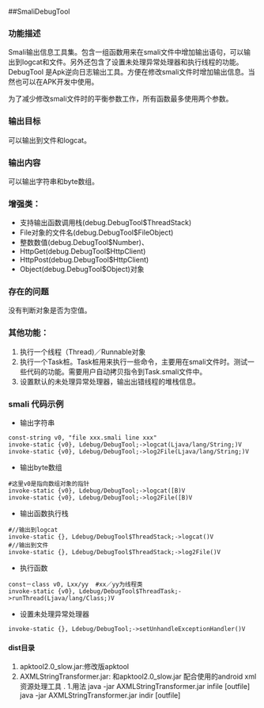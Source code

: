 ##SmaliDebugTool

### 功能描述
Smali输出信息工具集。包含一组函数用来在smali文件中增加输出语句，可以输出到logcat和文件。另外还包含了设置未处理异常处理器和执行线程的功能。DebugTool 是Apk逆向日志输出工具。方便在修改smali文件时增加输出信息。当然也可以在APK开发中使用。
  
为了减少修改smali文件时的平衡参数工作，所有函数最多使用两个参数。
  
### 输出目标
可以输出到文件和logcat。
  
### 输出内容
可以输出字符串和byte数组。
  
### 增强类：
- 支持输出函数调用栈(debug.DebugTool$ThreadStack)
- File对象的文件名(debug.DebugTool$FileObject)
- 整数数值(debug.DebugTool$Number)、
- HttpGet(debug.DebugTool$HttpClient)
- HttpPost(debug.DebugTool$HttpClient)
- Object(debug.DebugTool$Object)对象
  
### 存在的问题
没有判断对象是否为空值。
  
### 其他功能：
1. 执行一个线程（Thread)／Runnable对象
2. 执行一个Task桩。Task桩用来执行一些命令，主要用在smali文件时。测试一些代码的功能。需要用户自动拷贝指令到Task.smali文件中。
3. 设置默认的未处理异常处理器，输出出错线程的堆栈信息。
  
### smali 代码示例
  
- 输出字符串
``` smali
const-string v0, "file xxx.smali line xxx"
invoke-static {v0}, Ldebug/DebugTool;->logcat(Ljava/lang/String;)V
invoke-static {v0}, Ldebug/DebugTool;->log2File(Ljava/lang/String;)V
```
- 输出byte数组
``` smali
#这里v0是指向数组对象的指针	
invoke-static {v0}, Ldebug/DebugTool;->logcat([B)V
invoke-static {v0}, Ldebug/DebugTool;->log2File([B)V
```
- 输出函数执行栈
``` smali
#//输出到logcat
invoke-static {}, Ldebug/DebugTool$ThreadStack;->logcat()V
#//输出到文件
invoke-static {}, Ldebug/DebugTool$ThreadStack;->log2File()V
```
- 执行函数
``` smali
const－class v0, Lxx/yy  #xx／yy为线程类
invoke-static {v0}, Ldebug/DebugTool$ThreadTask;->runThread(Ljava/lang/Class;)V
```
- 设置未处理异常处理器
``` smali
invoke-static {}, Ldebug/DebugTool;->setUnhandleExceptionHandler()V
```

#### dist目录
1. apktool2.0_slow.jar:修改版apktool
2. AXMLStringTransformer.jar: 和apktool2.0_slow.jar 配合使用的android xml资源处理工具 .
	1.用法
	java -jar AXMLStringTransformer.jar infile [outfile]
	java -jar AXMLStringTransformer.jar indir [outfile]


